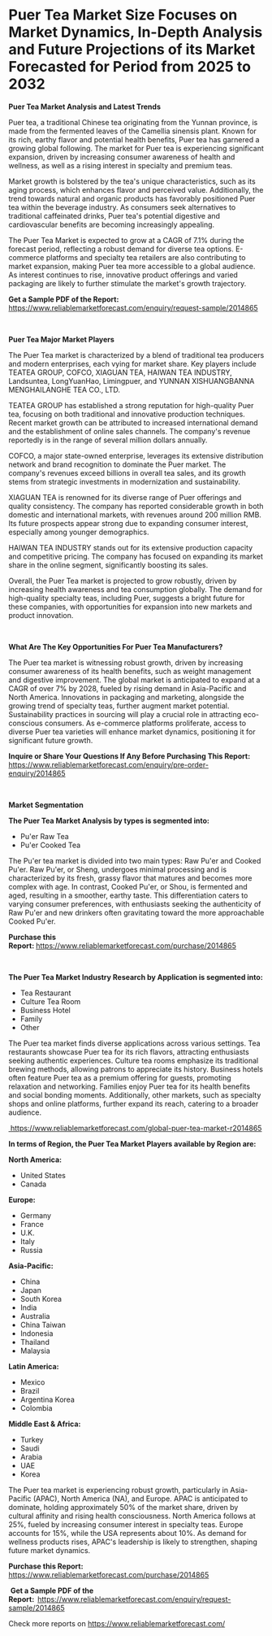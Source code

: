 <p><h1>Puer Tea Market Size Focuses on Market Dynamics, In-Depth Analysis and Future Projections of its Market Forecasted for Period from 2025 to 2032</h1></p><p><strong>Puer Tea Market Analysis and Latest Trends</strong></p>
<p><p>Puer tea, a traditional Chinese tea originating from the Yunnan province, is made from the fermented leaves of the Camellia sinensis plant. Known for its rich, earthy flavor and potential health benefits, Puer tea has garnered a growing global following. The market for Puer tea is experiencing significant expansion, driven by increasing consumer awareness of health and wellness, as well as a rising interest in specialty and premium teas.</p><p>Market growth is bolstered by the tea's unique characteristics, such as its aging process, which enhances flavor and perceived value. Additionally, the trend towards natural and organic products has favorably positioned Puer tea within the beverage industry. As consumers seek alternatives to traditional caffeinated drinks, Puer tea's potential digestive and cardiovascular benefits are becoming increasingly appealing.</p><p>The Puer Tea Market is expected to grow at a CAGR of 7.1% during the forecast period, reflecting a robust demand for diverse tea options. E-commerce platforms and specialty tea retailers are also contributing to market expansion, making Puer tea more accessible to a global audience. As interest continues to rise, innovative product offerings and varied packaging are likely to further stimulate the market's growth trajectory.</p></p>
<p><strong>Get a Sample PDF of the Report:&nbsp;</strong> <a href="https://www.reliablemarketforecast.com/enquiry/request-sample/2014865?utm_campaign=1134&utm_medium=2&utm_source=Github&utm_content=ia&utm_term=15022025&utm_id=puer-tea">https://www.reliablemarketforecast.com/enquiry/request-sample/2014865</a></p>
<p>&nbsp;</p>
<p><strong>Puer Tea Major Market Players</strong></p>
<p><p>The Puer Tea market is characterized by a blend of traditional tea producers and modern enterprises, each vying for market share. Key players include TEATEA GROUP, COFCO, XIAGUAN TEA, HAIWAN TEA INDUSTRY, Landsuntea, LongYuanHao, Limingpuer, and YUNNAN XISHUANGBANNA MENGHAILANGHE TEA CO., LTD. </p><p>TEATEA GROUP has established a strong reputation for high-quality Puer tea, focusing on both traditional and innovative production techniques. Recent market growth can be attributed to increased international demand and the establishment of online sales channels. The company's revenue reportedly is in the range of several million dollars annually.</p><p>COFCO, a major state-owned enterprise, leverages its extensive distribution network and brand recognition to dominate the Puer market. The company's revenues exceed billions in overall tea sales, and its growth stems from strategic investments in modernization and sustainability.</p><p>XIAGUAN TEA is renowned for its diverse range of Puer offerings and quality consistency. The company has reported considerable growth in both domestic and international markets, with revenues around 200 million RMB. Its future prospects appear strong due to expanding consumer interest, especially among younger demographics.</p><p>HAIWAN TEA INDUSTRY stands out for its extensive production capacity and competitive pricing. The company has focused on expanding its market share in the online segment, significantly boosting its sales.</p><p>Overall, the Puer Tea market is projected to grow robustly, driven by increasing health awareness and tea consumption globally. The demand for high-quality specialty teas, including Puer, suggests a bright future for these companies, with opportunities for expansion into new markets and product innovation.</p></p>
<p>&nbsp;</p>
<p><strong>What Are The Key Opportunities For Puer Tea Manufacturers?</strong></p>
<p><p>The Puer tea market is witnessing robust growth, driven by increasing consumer awareness of its health benefits, such as weight management and digestive improvement. The global market is anticipated to expand at a CAGR of over 7% by 2028, fueled by rising demand in Asia-Pacific and North America. Innovations in packaging and marketing, alongside the growing trend of specialty teas, further augment market potential. Sustainability practices in sourcing will play a crucial role in attracting eco-conscious consumers. As e-commerce platforms proliferate, access to diverse Puer tea varieties will enhance market dynamics, positioning it for significant future growth.</p></p>
<p><strong>Inquire or Share Your Questions If Any Before Purchasing This Report:</strong> <a href="https://www.reliablemarketforecast.com/enquiry/pre-order-enquiry/2014865?utm_campaign=1134&utm_medium=2&utm_source=Github&utm_content=ia&utm_term=15022025&utm_id=puer-tea">https://www.reliablemarketforecast.com/enquiry/pre-order-enquiry/2014865</a></p>
<p>&nbsp;</p>
<p><strong>Market Segmentation</strong></p>
<p><strong>The Puer Tea Market Analysis by types is segmented into:</strong></p>
<p><ul><li>Pu'er Raw Tea</li><li>Pu'er Cooked Tea</li></ul></p>
<p><p>The Pu'er tea market is divided into two main types: Raw Pu'er and Cooked Pu'er. Raw Pu'er, or Sheng, undergoes minimal processing and is characterized by its fresh, grassy flavor that matures and becomes more complex with age. In contrast, Cooked Pu'er, or Shou, is fermented and aged, resulting in a smoother, earthy taste. This differentiation caters to varying consumer preferences, with enthusiasts seeking the authenticity of Raw Pu'er and new drinkers often gravitating toward the more approachable Cooked Pu'er.</p></p>
<p><strong>Purchase this Report:&nbsp;</strong><a href="https://www.reliablemarketforecast.com/purchase/2014865?utm_campaign=1134&utm_medium=2&utm_source=Github&utm_content=ia&utm_term=15022025&utm_id=puer-tea">https://www.reliablemarketforecast.com/purchase/2014865</a></p>
<p>&nbsp;</p>
<p><strong>The Puer Tea Market Industry Research by Application is segmented into:</strong></p>
<p><ul><li>Tea Restaurant</li><li>Culture Tea Room</li><li>Business Hotel</li><li>Family</li><li>Other</li></ul></p>
<p><p>The Puer tea market finds diverse applications across various settings. Tea restaurants showcase Puer tea for its rich flavors, attracting enthusiasts seeking authentic experiences. Culture tea rooms emphasize its traditional brewing methods, allowing patrons to appreciate its history. Business hotels often feature Puer tea as a premium offering for guests, promoting relaxation and networking. Families enjoy Puer tea for its health benefits and social bonding moments. Additionally, other markets, such as specialty shops and online platforms, further expand its reach, catering to a broader audience.</p></p>
<p><a href="https://www.reliablemarketforecast.com/global-puer-tea-market-r2014865?utm_campaign=1134&utm_medium=2&utm_source=Github&utm_content=ia&utm_term=15022025&utm_id=puer-tea">&nbsp;https://www.reliablemarketforecast.com/global-puer-tea-market-r2014865</a></p>
<p><strong>In terms of Region, the Puer Tea Market Players available by Region are:</strong></p>
<p>
    <p> <strong> North America: </strong>
        <ul>
            <li>United States</li>
            <li>Canada</li>
        </ul>
        </p> 
    <p> <strong> Europe: </strong>
        <ul>
            <li>Germany</li>
            <li>France</li>
            <li>U.K.</li>
            <li>Italy</li>
            <li>Russia</li>
        </ul>
        </p> 
    <p> <strong> Asia-Pacific: </strong>
        <ul>
            <li>China</li>
            <li>Japan</li>
            <li>South Korea</li>
            <li>India</li>
            <li>Australia</li>
            <li>China Taiwan</li>
            <li>Indonesia</li>
            <li>Thailand</li>
            <li>Malaysia</li>
        </ul>
        </p> 
    <p> <strong> Latin America: </strong>
        <ul>
            <li>Mexico</li>
            <li>Brazil</li>
            <li>Argentina Korea</li>
            <li>Colombia</li>
        </ul>
        </p> 
    <p> <strong> Middle East & Africa: </strong>
        <ul>
            <li>Turkey</li>
            <li>Saudi</li>
            <li>Arabia</li>
            <li>UAE</li>
            <li>Korea</li>
        </ul>
    </p>
    </p>
<p><p>The Puer tea market is experiencing robust growth, particularly in Asia-Pacific (APAC), North America (NA), and Europe. APAC is anticipated to dominate, holding approximately 50% of the market share, driven by cultural affinity and rising health consciousness. North America follows at 25%, fueled by increasing consumer interest in specialty teas. Europe accounts for 15%, while the USA represents about 10%. As demand for wellness products rises, APAC's leadership is likely to strengthen, shaping future market dynamics.</p></p>
<p><strong>Purchase this Report: </strong><a href="https://www.reliablemarketforecast.com/purchase/2014865?utm_campaign=1134&utm_medium=2&utm_source=Github&utm_content=ia&utm_term=15022025&utm_id=puer-tea">https://www.reliablemarketforecast.com/purchase/2014865</a></p>
<p>&nbsp;<strong>Get a Sample PDF of the Report:&nbsp;&nbsp;</strong><a href="https://www.reliablemarketforecast.com/enquiry/request-sample/2014865?utm_campaign=1134&utm_medium=2&utm_source=Github&utm_content=ia&utm_term=15022025&utm_id=puer-tea">https://www.reliablemarketforecast.com/enquiry/request-sample/2014865</a></p>
<p><strong></strong></p>
<p>Check more reports on <a href="https://www.reliablemarketforecast.com/?utm_campaign=1134&utm_medium=2&utm_source=Github&utm_content=ia&utm_term=15022025&utm_id=puer-tea">https://www.reliablemarketforecast.com/</a></p>